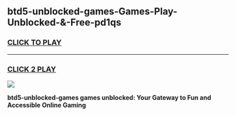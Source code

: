 
## btd5-unblocked-games-Games-Play-Unblocked-&-Free-pd1qs
<h3>
<a href="https://premium76.site?title=btd5-unblocked-games&ref=24A">CLICK TO PLAY</a></h3>
<hr>

<h3>
<a href="https://premium76.site?title=btd5-unblocked-games&ref=24A">CLICK 2 PLAY</a>
  
</h3>

<a href="https://premium76.site?title=btd5-unblocked-games&ref=24A"><img src="https://clearcache.store/games.png"></a>


**btd5-unblocked-games games unblocked: Your Gateway to Fun and Accessible Online Gaming**
